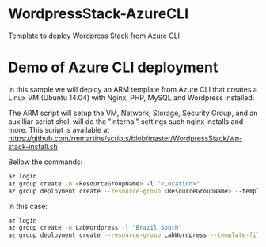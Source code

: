 
# WordpressStack-AzureCLI
Template to deploy Wordpress Stack from Azure CLI

# Demo of Azure CLI deployment

In this sample we will deploy an ARM template from Azure CLI that creates a Linux VM (Ubuntu 14.04) with Nginx, PHP, MySQL and Wordpress installed.

The ARM script will setup the VM, Network, Storage, Security Group, and an auxilliar script shell will do the "internal" settings such nginx installs and more. This script is available at https://github.com/rmmartins/scripts/blob/master/WordpressStack/wp-stack-install.sh

Bellow the commands:
```sh
az login
az group create -n <ResourceGroupName> -l "<Location>"
az group deployment create --resource-group <ResourceGroupName> --template-file "<template.json path" --parameters-file "parameters.json path"
```
In this case:
```sh
az login
az group create -n LabWordpress -l "Brazil South"
az group deployment create --resource-group LabWordpress --template-file "C:\Users\rmartins\Desktop\wp-stack-install\template.json" --parameters-file "C:\Users\rmartins\Desktop\wp-stack-install\parameters.json"
```


